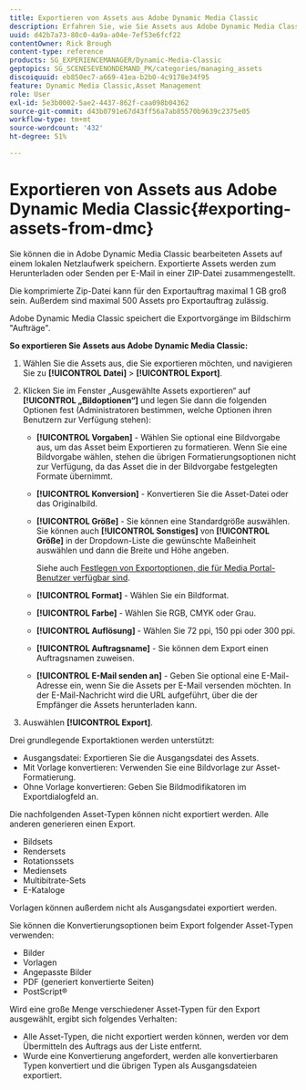 ```yaml
---
title: Exportieren von Assets aus Adobe Dynamic Media Classic
description: Erfahren Sie, wie Sie Assets aus Adobe Dynamic Media Classic exportieren.
uuid: d42b7a73-80c0-4a9a-a04e-7ef53e6fcf22
contentOwner: Rick Brough
content-type: reference
products: SG_EXPERIENCEMANAGER/Dynamic-Media-Classic
geptopics: SG_SCENESEVENONDEMAND_PK/categories/managing_assets
discoiquuid: eb850ec7-a669-41ea-b2b0-4c9178e34f95
feature: Dynamic Media Classic,Asset Management
role: User
exl-id: 5e3b0002-5ae2-4437-862f-caa098b04362
source-git-commit: d43b0791e67d43ff56a7ab85570b9639c2375e05
workflow-type: tm+mt
source-wordcount: '432'
ht-degree: 51%

---
```


# Exportieren von Assets aus Adobe Dynamic Media Classic{#exporting-assets-from-dmc}

Sie können die in Adobe Dynamic Media Classic bearbeiteten Assets auf einem lokalen Netzlaufwerk speichern. Exportierte Assets werden zum Herunterladen oder Senden per E-Mail in einer ZIP-Datei zusammengestellt.

Die komprimierte Zip-Datei kann für den Exportauftrag maximal 1 GB groß sein. Außerdem sind maximal 500 Assets pro Exportauftrag zulässig.

Adobe Dynamic Media Classic speichert die Exportvorgänge im Bildschirm &quot;Aufträge&quot;.

**So exportieren Sie Assets aus Adobe Dynamic Media Classic:**

1. Wählen Sie die Assets aus, die Sie exportieren möchten, und navigieren Sie zu **[!UICONTROL Datei]** > **[!UICONTROL Export]**.
1. Klicken Sie im Fenster „Ausgewählte Assets exportieren“ auf **[!UICONTROL „Bildoptionen“]** und legen Sie dann die folgenden Optionen fest (Administratoren bestimmen, welche Optionen ihren Benutzern zur Verfügung stehen):

   * **[!UICONTROL Vorgaben]** - Wählen Sie optional eine Bildvorgabe aus, um das Asset beim Exportieren zu formatieren. Wenn Sie eine Bildvorgabe wählen, stehen die übrigen Formatierungsoptionen nicht zur Verfügung, da das Asset die in der Bildvorgabe festgelegten Formate übernimmt.

   * **[!UICONTROL Konversion]** - Konvertieren Sie die Asset-Datei oder das Originalbild.

   * **[!UICONTROL Größe]** - Sie können eine Standardgröße auswählen. Sie können auch **[!UICONTROL Sonstiges]** von **[!UICONTROL Größe]** in der Dropdown-Liste die gewünschte Maßeinheit auswählen und dann die Breite und Höhe angeben.

      Siehe auch [Festlegen von Exportoptionen, die für Media Portal-Benutzer verfügbar sind](specifying-export-options-available-media.md#specifying_export_options_available_to_media_portal_users).

   * **[!UICONTROL Format]** - Wählen Sie ein Bildformat.

   * **[!UICONTROL Farbe]** - Wählen Sie RGB, CMYK oder Grau.

   * **[!UICONTROL Auflösung]** - Wählen Sie 72 ppi, 150 ppi oder 300 ppi.

   * **[!UICONTROL Auftragsname]** - Sie können dem Export einen Auftragsnamen zuweisen.

   * **[!UICONTROL E-Mail senden an]** - Geben Sie optional eine E-Mail-Adresse ein, wenn Sie die Assets per E-Mail versenden möchten. In der E-Mail-Nachricht wird die URL aufgeführt, über die der Empfänger die Assets herunterladen kann.

1. Auswählen **[!UICONTROL Export]**.

Drei grundlegende Exportaktionen werden unterstützt:

* Ausgangsdatei: Exportieren Sie die Ausgangsdatei des Assets.
* Mit Vorlage konvertieren: Verwenden Sie eine Bildvorlage zur Asset-Formatierung.
* Ohne Vorlage konvertieren: Geben Sie Bildmodifikatoren im Exportdialogfeld an.

Die nachfolgenden Asset-Typen können nicht exportiert werden. Alle anderen generieren einen Export.

* Bildsets
* Rendersets
* Rotationssets
* Mediensets
* Multibitrate-Sets
* E-Kataloge

Vorlagen können außerdem nicht als Ausgangsdatei exportiert werden.

Sie können die Konvertierungsoptionen beim Export folgender Asset-Typen verwenden:

* Bilder
* Vorlagen
* Angepasste Bilder
* PDF (generiert konvertierte Seiten)
* PostScript®

Wird eine große Menge verschiedener Asset-Typen für den Export ausgewählt, ergibt sich folgendes Verhalten:

* Alle Asset-Typen, die nicht exportiert werden können, werden vor dem Übermitteln des Auftrags aus der Liste entfernt.
* Wurde eine Konvertierung angefordert, werden alle konvertierbaren Typen konvertiert und die übrigen Typen als Ausgangsdateien exportiert.
